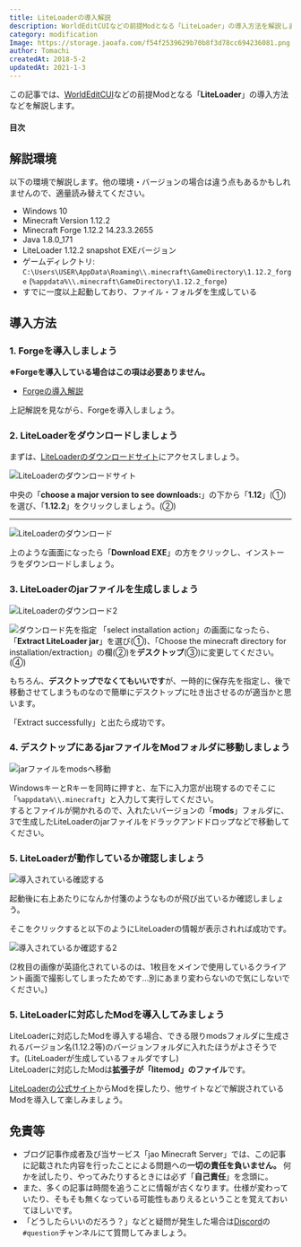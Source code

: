 ```yaml
---
title: LiteLoaderの導入解説
description: WorldEditCUIなどの前提Modとなる「LiteLoader」の導入方法を解説します。
category: modification
Image: https://storage.jaoafa.com/f54f2539629b70b8f3d78cc694236081.png
author: Tomachi
createdAt: 2018-5-2
updatedAt: 2021-1-3
---
```


この記事では、[WorldEditCUI](/blog/worldeditcui_commentary)などの前提Modとなる「**LiteLoader**」の導入方法などを解説します。

#### 目次

<!--contents-->

## 解説環境

以下の環境で解説します。他の環境・バージョンの場合は違う点もあるかもしれませんので、適量読み替えてください。

- Windows 10
- Minecraft Version 1.12.2
- Minecraft Forge 1.12.2 14.23.3.2655
- Java 1.8.0_171
- LiteLoader 1.12.2 snapshot EXEバージョン
- ゲームディレクトリ: `C:\Users\USER\AppData\Roaming\\.minecraft\GameDirectory\1.12.2_forge` (`%appdata%\\.minecraft\GameDirectory\1.12.2_forge`)
- すでに一度以上起動しており、ファイル・フォルダを生成している

## 導入方法

### 1. Forgeを導入しましょう

**※Forgeを導入している場合はこの項は必要ありません。**

- [Forgeの導入解説](/blog/forge_commentary)

上記解説を見ながら、Forgeを導入しましょう。

### 2. LiteLoaderをダウンロードしましょう

まずは、[LiteLoaderのダウンロードサイト](https://www.liteloader.com/download)にアクセスしましょう。

![LiteLoaderのダウンロードサイト](https://storage.jaoafa.com/15e8e1d2518319acc7e432bc0bb1fee9.jpg)

中央の「**choose a major version to see downloads:**」の下から「**1.12**」(①)を選び、「**1.12.2**」をクリックしましょう。(②)

---

![LiteLoaderのダウンロード](https://storage.jaoafa.com/364b131b4a3d02797c5f6eb2299165a7.jpg)

上のような画面になったら「**Download EXE**」の方をクリックし、インストーラをダウンロードしましょう。

### 3. LiteLoaderのjarファイルを生成しましょう

![LiteLoaderのダウンロード2](https://storage.jaoafa.com/ba2369125779824ac497c1ed97eea9f5.jpg)

![ダウンロード先を指定](https://storage.jaoafa.com/570c612bba958612b9b935d3354b7bf3.png)
「select installation action」の画面になったら、「**Extract LiteLoader jar**」を選び(①)、「Choose the minecraft directory for installation/extraction」の欄(②)を**デスクトップ**(③)に変更してください。(④)

もちろん、**デスクトップでなくてもいいです**が、一時的に保存先を指定し、後で移動させてしまうものなので簡単にデスクトップに吐き出させるのが適当かと思います。

「Extract successfully」と出たら成功です。

### 4. デスクトップにあるjarファイルをModフォルダに移動しましょう

![jarファイルをmodsへ移動](https://storage.jaoafa.com/0f08d3778c3c371a9a992ebc9d258477.jpg)

WindowsキーとRキーを同時に押すと、左下に入力窓が出現するのでそこに「``%appdata%\\.minecraft``」と入力して実行してください。  
するとファイルが開かれるので、入れたいバージョンの「**mods**」フォルダに、3で生成したLiteLoaderのjarファイルをドラックアンドドロップなどで移動してください。


### 5. LiteLoaderが動作しているか確認しましょう

![導入されている確認する](https://storage.jaoafa.com/94c81bbb1ad1a44fc4dd57d47288d822.jpg)

起動後に右上あたりになんか付箋のようなものが飛び出ているか確認しましょう。

そこをクリックすると以下のようにLiteLoaderの情報が表示されれば成功です。

![導入されているか確認する2](https://storage.jaoafa.com/ce1bd87bf53a7ba74f59cb1b73fdeb12.jpg)

(2枚目の画像が英語化されているのは、1枚目をメインで使用しているクライアント画面で撮影してしまったためです…別にあまり変わらないので気にしないでください。)

### 5. LiteLoaderに対応したModを導入してみましょう

LiteLoaderに対応したModを導入する場合、できる限りmodsフォルダに生成されるバージョン名(1.12.2等)のバージョンフォルダに入れたほうがよさそうです。(LiteLoaderが生成しているフォルダですし)  
LiteLoaderに対応したModは**拡張子が「litemod」のファイル**です。

[LiteLoaderの公式サイト](http://www.liteloader.com/mods)からModを探したり、他サイトなどで解説されているModを導入して楽しみましょう。

## 免責等

- ブログ記事作成者及び当サービス「jao Minecraft Server」では、この記事に記載された内容を行ったことによる問題への**一切の責任を負いません。** 何かを試したり、やってみたりするときには必ず「**自己責任**」を念頭に。
- また、多くの記事は時間を追うことに情報が古くなります。仕様が変わっていたり、そもそも無くなっている可能性もありえるということを覚えておいてほしいです。
- 「どうしたらいいのだろう？」などと疑問が発生した場合は[Discord](community/discord)の`#question`チャンネルにて質問してみましょう。
